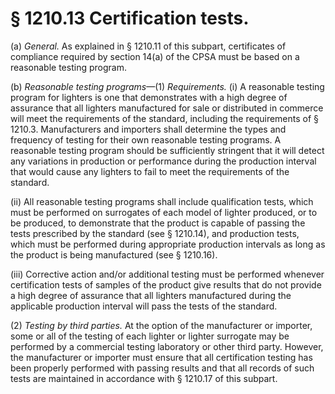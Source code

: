 # § 1210.13   Certification tests.

(a) *General.* As explained in § 1210.11 of this subpart, certificates of compliance required by section 14(a) of the CPSA must be based on a reasonable testing program.


(b) *Reasonable testing programs*—(1) *Requirements.* (i) A reasonable testing program for lighters is one that demonstrates with a high degree of assurance that all lighters manufactured for sale or distributed in commerce will meet the requirements of the standard, including the requirements of § 1210.3. Manufacturers and importers shall determine the types and frequency of testing for their own reasonable testing programs. A reasonable testing program should be sufficiently stringent that it will detect any variations in production or performance during the production interval that would cause any lighters to fail to meet the requirements of the standard.


(ii) All reasonable testing programs shall include qualification tests, which must be performed on surrogates of each model of lighter produced, or to be produced, to demonstrate that the product is capable of passing the tests prescribed by the standard (see § 1210.14), and production tests, which must be performed during appropriate production intervals as long as the product is being manufactured (see § 1210.16).


(iii) Corrective action and/or additional testing must be performed whenever certification tests of samples of the product give results that do not provide a high degree of assurance that all lighters manufactured during the applicable production interval will pass the tests of the standard.


(2) *Testing by third parties.* At the option of the manufacturer or importer, some or all of the testing of each lighter or lighter surrogate may be performed by a commercial testing laboratory or other third party. However, the manufacturer or importer must ensure that all certification testing has been properly performed with passing results and that all records of such tests are maintained in accordance with § 1210.17 of this subpart.




